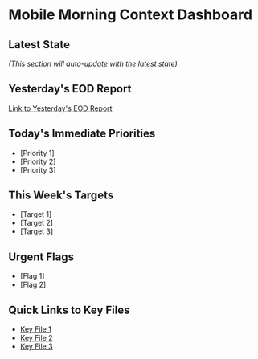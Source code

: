 # Mobile Morning Context Dashboard

## Latest State
*(This section will auto-update with the latest state)*

## Yesterday's EOD Report
[Link to Yesterday's EOD Report](#)

## Today's Immediate Priorities
- [Priority 1]
- [Priority 2]
- [Priority 3]

## This Week's Targets
- [Target 1]
- [Target 2]
- [Target 3]

## Urgent Flags
- [Flag 1]
- [Flag 2]

## Quick Links to Key Files
- [Key File 1](#)
- [Key File 2](#)
- [Key File 3](#)